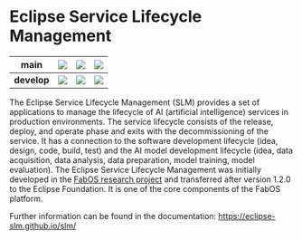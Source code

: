 # Eclipse Service Lifecycle Management

| main           | ![](https://github.com/eclipse-slm/slm/actions/workflows/build-core.yml/badge.svg) | ![](https://github.com/eclipse-slm/slm/actions/workflows/build-stack.yml/badge.svg)  | ![](https://github.com/eclipse-slm/slm/actions/workflows/build-docs.yml/badge.svg) | 
|----------------|-------------|-------------|------------------------|
| **develop** | ![](https://github.com/eclipse-slm/slm/actions/workflows/build-core.yml/badge.svg?branch=develop)  | ![](https://github.com/eclipse-slm/slm/actions/workflows/build-stack.yml/badge.svg?branch=develop)  | ![](https://github.com/eclipse-slm/slm/actions/workflows/build-docs.yml/badge.svg?branch=develop)  | 

The Eclipse Service Lifecycle Management (SLM) provides a set of applications to manage the lifecycle of AI (artificial 
intelligence) services in production environments. The service lifecycle consists of the release, deploy, and operate 
phase and exits with the decommissioning of the service. It has a connection to the software development lifecycle 
(idea, design, code, build, test) and the AI model development lifecycle (idea, data acquisition, data analysis, data 
preparation, model training, model evaluation). The Eclipse Service Lifecycle Management was initially developed in the 
[FabOS research project](https://www.fab-os.org) and transferred  after version 1.2.0 to the Eclipse Foundation. It is one of the 
core components of the FabOS platform.

Further information can be found in the documentation: https://eclipse-slm.github.io/slm/
